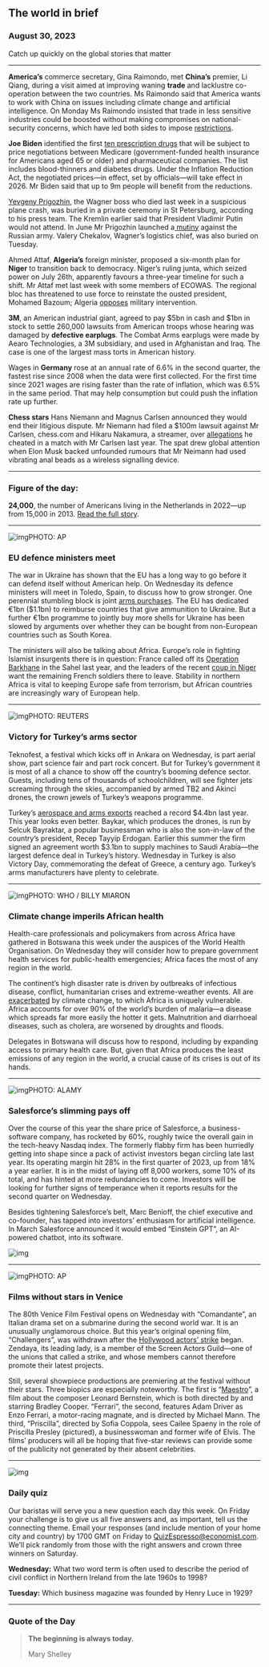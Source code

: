 ## The world in brief

### August 30, 2023

Catch up quickly on the global stories that matter



------



**America’s** commerce secretary, Gina Raimondo, met **China’s** premier, Li Qiang, during a visit aimed at improving waning **trade** and lacklustre co-operation between the two countries. Ms Raimondo said that America wants to work with China on issues including climate change and artificial intelligence. On Monday Ms Raimondo insisted that trade in less sensitive industries could be boosted without making compromises on national-security concerns, which have led both sides to impose [restrictions](https://www.economist.com/briefing/2023/03/30/americas-commercial-sanctions-on-china-could-get-much-worse).

**Joe Biden** identified the first [ten prescription drugs](https://www.economist.com/business/2023/08/29/americas-plan-to-cut-drug-prices-comes-with-unpleasant-side-effects) that will be subject to price negotiations between Medicare (government-funded health insurance for Americans aged 65 or older) and pharmaceutical companies. The list includes blood-thinners and diabetes drugs. Under the Inflation Reduction Act, the negotiated prices—in effect, set by officials—will take effect in 2026. Mr Biden said that up to 9m people will benefit from the reductions.

[Yevgeny Prigozhin](https://www.economist.com/leaders/2023/08/24/prigozhins-death-shows-that-russia-is-a-mafia-state), the Wagner boss who died last week in a suspicious plane crash, was buried in a private ceremony in St Petersburg, according to his press team. The Kremlin earlier said that President Vladimir Putin would not attend. In June Mr Prigozhin launched a[ mutiny](https://www.economist.com/europe/2023/06/29/the-wagner-mutiny-has-left-vladimir-putin-looking-dangerously-exposed) against the Russian army. Valery Chekalov, Wagner’s logistics chief, was also buried on Tuesday.

Ahmed Attaf, **Algeria’s** foreign minister, proposed a six-month plan for **Niger** to transition back to democracy. Niger’s ruling junta, which seized power on July 26th, apparently favours a three-year timeline for such a shift. Mr Attaf met last week with some members of ECOWAS. The regional bloc has threatened to use force to reinstate the ousted president, Mohamed Bazoum; Algeria [opposes](https://www.economist.com/middle-east-and-africa/2023/08/24/west-african-views-on-nigers-coup) military intervention.

**3M**, an American industrial giant, agreed to pay $5bn in cash and $1bn in stock to settle 260,000 lawsuits from American troops whose hearing was damaged by **defective earplugs**. The Combat Arms earplugs were made by Aearo Technologies, a 3M subsidiary, and used in Afghanistan and Iraq. The case is one of the largest mass torts in American history.

Wages in **Germany** rose at an annual rate of 6.6% in the second quarter, the fastest rise since 2008 when the data were first collected. For the first time since 2021 wages are rising faster than the rate of inflation, which was 6.5% in the same period. That may help consumption but could push the inflation rate up further.

**Chess stars** Hans Niemann and Magnus Carlsen announced they would end their litigious dispute. Mr Niemann had filed a $100m lawsuit against Mr Carlsen, chess.com and Hikaru Nakamura, a streamer, over [allegations](https://www.economist.com/culture/2022/10/07/hans-moke-niemann-is-known-to-have-cheated-at-chess-does-he-still) he cheated in a match with Mr Carlsen last year. The spat drew global attention when Elon Musk backed unfounded rumours that Mr Neimann had used vibrating anal beads as a wireless signalling device.



------



### Figure of the day: 

**24,000**, the number of Americans living in the Netherlands in 2022—up from 15,000 in 2013. [Read the full story](https://www.economist.com/europe/2023/08/28/why-europe-is-a-magnet-for-more-americans).



------



![img](https://niceboy.online/insight/public/Espresso/PHOTOS/20230902_dap316.jpg)PHOTO: AP

### EU defence ministers meet

The war in Ukraine has shown that the EU has a long way to go before it can defend itself without American help. On Wednesday its defence ministers will meet in Toledo, Spain, to discuss how to grow stronger. One perennial stumbling block is joint [arms purchases](https://www.economist.com/europe/2023/05/07/europe-is-struggling-to-rebuild-its-military-clout). The EU has dedicated €1bn ($1.1bn) to reimburse countries that give ammunition to Ukraine. But a further €1bn programme to jointly buy more shells for Ukraine has been slowed by arguments over whether they can be bought from non-European countries such as South Korea.

The ministers will also be talking about Africa. Europe’s role in fighting Islamist insurgents there is in question: France called off its [Operation Barkhane](https://www.economist.com/the-economist-explains/2022/02/14/what-have-french-forces-achieved-in-the-sahel) in the Sahel last year, and the leaders of the recent [coup in Niger](https://www.economist.com/middle-east-and-africa/2023/07/28/nigers-putsch-is-bad-for-the-country-and-for-the-region) want the remaining French soldiers there to leave. Stability in northern Africa is vital to keeping Europe safe from terrorism, but African countries are increasingly wary of European help.



------



![img](https://niceboy.online/insight/public/Espresso/PHOTOS/20230902_dap311.jpg)PHOTO: REUTERS

### Victory for Turkey’s arms sector

Teknofest, a festival which kicks off in Ankara on Wednesday, is part aerial show, part science fair and part rock concert. But for Turkey’s government it is most of all a chance to show off the country’s booming defence sector. Guests, including tens of thousands of schoolchildren, will see fighter jets screaming through the skies, accompanied by armed TB2 and Akinci drones, the crown jewels of Turkey’s weapons programme.

Turkey’s [aerospace and arms exports](https://www.economist.com/europe/2022/02/12/turkey-is-the-arms-industrys-new-upstart) reached a record $4.4bn last year. This year looks even better. Baykar, which produces the drones, is run by Selcuk Bayraktar, a popular businessman who is also the son-in-law of the country’s president, Recep Tayyip Erdogan. Earlier this summer the firm signed an agreement worth $3.1bn to supply machines to Saudi Arabia—the largest defence deal in Turkey’s history. Wednesday in Turkey is also Victory Day, commemorating the defeat of Greece, a century ago. Turkey’s arms manufacturers have plenty to celebrate.



------



![img](https://niceboy.online/insight/public/Espresso/PHOTOS/20230902_dap315.jpg)PHOTO: WHO / BILLY MIARON

### Climate change imperils African health

Health-care professionals and policymakers from across Africa have gathered in Botswana this week under the auspices of the World Health Organisation. On Wednesday they will consider how to prepare government health services for public-health emergencies; Africa faces the most of any region in the world.

The continent’s high disaster rate is driven by outbreaks of infectious disease, conflict, humanitarian crises and extreme-weather events. All are [exacerbated](https://www.economist.com/international/2019/05/23/how-climate-change-can-fuel-wars) by climate change, to which Africa is uniquely vulnerable. Africa accounts for over 90% of the world’s burden of malaria—a disease which spreads far more easily the hotter it gets. Malnutrition and diarrhoeal diseases, such as cholera, are worsened by droughts and floods.

Delegates in Botswana will discuss how to respond, including by expanding access to primary health care. But, given that Africa produces the least emissions of any region in the world, a crucial cause of its crises is out of its hands.



------



![img](https://niceboy.online/insight/public/Espresso/PHOTOS/20230902_dap309.jpg)PHOTO: ALAMY

### Salesforce’s slimming pays off

Over the course of this year the share price of Salesforce, a business-software company, has rocketed by 60%, roughly twice the overall gain in the tech-heavy Nasdaq index. The formerly flabby firm has been hurriedly getting into shape since a pack of activist investors began circling late last year. Its operating margin hit 28% in the first quarter of 2023, up from 18% a year earlier. It is in the midst of laying off 8,000 workers, some 10% of its total, and has hinted at more redundancies to come. Investors will be looking for further signs of temperance when it reports results for the second quarter on Wednesday.

Besides tightening Salesforce’s belt, Marc Benioff, the chief executive and co-founder, has tapped into investors’ enthusiasm for artificial intelligence. In March Salesforce announced it would embed “Einstein GPT”, an AI-powered chatbot, into its software.

![img](https://niceboy.online/insight/public/Espresso/PHOTOS/20230902_DAC363.jpg)



------



![img](https://niceboy.online/insight/public/Espresso/PHOTOS/20230902_dap312.jpg)PHOTO: AP

### Films without stars in Venice

The 80th Venice Film Festival opens on Wednesday with “Comandante”, an Italian drama set on a submarine during the second world war. It is an unusually unglamorous choice. But this year’s original opening film, “Challengers”, was withdrawn after the [Hollywood actors’ strike](https://www.economist.com/united-states/2023/08/17/the-hollywood-strikes-reveal-los-angeless-deepest-anxieties) began. Zendaya, its leading lady, is a member of the Screen Actors Guild—one of the unions that called a strike, and whose members cannot therefore promote their latest projects.

Still, several showpiece productions are premiering at the festival without their stars. Three biopics are especially noteworthy. The first is “[Maestro](https://www.economist.com/culture/2023/08/18/calls-for-actors-identities-to-match-their-roles-have-gone-too-far)”, a film about the composer Leonard Bernstein, which is both directed by and starring Bradley Cooper. “Ferrari”, the second, features Adam Driver as Enzo Ferrari, a motor-racing magnate, and is directed by Michael Mann. The third, “Priscilla”, directed by Sofia Coppola, sees Cailee Spaeny in the role of Priscilla Presley (pictured), a businesswoman and former wife of Elvis. The films’ producers will all be hoping that five-star reviews can provide some of the publicity not generated by their absent celebrities.



------



![img](https://niceboy.online/insight/public/Espresso/PHOTOS/QuizNEW_162.jpeg)

### Daily quiz

Our baristas will serve you a new question each day this week. On Friday your challenge is to give us all five answers and, as important, tell us the connecting theme. Email your responses (and include mention of your home city and country) by 1700 GMT on Friday to [QuizEspresso@economist.com](https://mail.google.com/mail/?view=cm&fs=1&tf=1&to=QuizEspresso@economist.com). We’ll pick randomly from those with the right answers and crown three winners on Saturday.

**Wednesday:** What two word term is often used to describe the period of civil conflict in Northern Ireland from the late 1960s to 1998?

**Tuesday:** Which business magazine was founded by Henry Luce in 1929?



------



### Quote of the Day

> **The beginning is always today.**
>
> Mary Shelley





